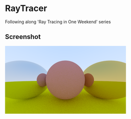# RayTracer
Following along 'Ray Tracing in One Weekend' series

## Screenshot

![RayTracing](/RayTracing.png?raw=true)
